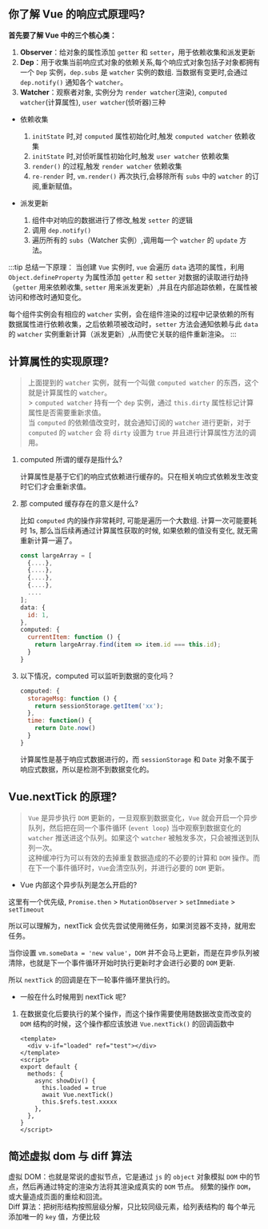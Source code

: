 ## 你了解 Vue 的响应式原理吗?

**⾸先要了解 Vue 中的三个核⼼类：**

1. **Observer**：给对象的属性添加 `getter` 和 `setter`，⽤于依赖收集和派发更新
2. **Dep**：⽤于收集当前响应式对象的依赖关系,每个响应式对象包括⼦对象都拥有⼀个 `Dep` 实例，`dep.subs` 是 `watcher` 实例的数组. 当数据有变更时,会通过 `dep.notify()` 通知各个 `watcher`。
3. **Watcher**：观察者对象, 实例分为 `render watcher`(渲染), `computed watcher`(计算属性), `user watcher`(侦听器)三种

- 依赖收集

  1. `initState` 时,对 `computed` 属性初始化时,触发 `computed watcher` 依赖收集
  2. `initState` 时,对侦听属性初始化时,触发 `user watcher` 依赖收集
  3. `render()` 的过程,触发 `render watcher` 依赖收集
  4. `re-render` 时, `vm.render()` 再次执⾏,会移除所有 `subs` 中的 `watcher` 的订阅,重新赋值。

- 派发更新

  1. 组件中对响应的数据进⾏了修改,触发 `setter` 的逻辑
  2. 调⽤ `dep.notify()`
  3. 遍历所有的 `subs`（Watcher 实例）,调⽤每⼀个 `watcher` 的 `update` ⽅法。

:::tip 总结⼀下原理：
当创建 `Vue` 实例时, `vue` 会遍历 `data` 选项的属性，利⽤ `Object.defineProperty` 为属性添加 `getter` 和 `setter` 对数据的读取进⾏劫持（`getter` ⽤来依赖收集, `setter` ⽤来派发更新）,并且在内部追踪依赖，在属性被访问和修改时通知变化。

每个组件实例会有相应的 `watcher` 实例，会在组件渲染的过程中记录依赖的所有数据属性进⾏依赖收集，之后依赖项被改动时，`setter` ⽅法会通知依赖与此 `data` 的 `watcher` 实例重新计算（派发更新）,从⽽使它关联的组件重新渲染。
:::

## 计算属性的实现原理?

> 上⾯提到的 `watcher` 实例，就有⼀个叫做 `computed watcher` 的东⻄，这个就是计算属性的 `watcher`。<br> > `computed watcher` 持有⼀个 `dep` 实例，通过 `this.dirty` 属性标记计算属性是否需要重新求值。<br>
> 当 `computed` 的依赖值改变时，就会通知订阅的 `watcher` 进⾏更新，对于 `computed` 的 `watcher` 会 将 `dirty` 设置为 `true` 并且进⾏计算属性⽅法的调⽤。

1. computed 所谓的缓存是指什么?

   计算属性是基于它们的响应式依赖进⾏缓存的。只在相关响应式依赖发⽣改变时它们才会重新求值。

2. 那 computed 缓存存在的意义是什么?

   ⽐如 `computed` 内的操作⾮常耗时, 可能是遍历⼀个⼤数组. 计算⼀次可能要耗时 1s, 那么当后续再通过计算属性获取的时候, 如果依赖的值没有变化, 就⽆需重新计算⼀遍了。

   ```js
   const largeArray = [
     {....},
     {....},
     {....},
     {....},
     ....
   ];
   data: {
     id: 1,
   },
   computed: {
     currentItem: function () {
       return largeArray.find(item => item.id === this.id);
     }
   }
   ```

3. 以下情况，computed 可以监听到数据的变化吗？

   ```js
   computed: {
     storageMsg: function () {
       return sessionStorage.getItem('xx');
     },
     time: function() {
       return Date.now()
     }
   }
   ```

   计算属性是基于响应式数据进行的，而 `sessionStorage` 和 `Date` 对象不属于响应式数据，所以是检测不到数据变化的。

## Vue.nextTick 的原理?

> `Vue` 是异步执⾏ `DOM` 更新的，⼀旦观察到数据变化，`Vue` 就会开启⼀个异步队列，然后把在同⼀个事件循环 (`event loop`) 当中观察到数据变化的 `watcher` 推送进这个队列。如果这个 `watcher` 被触发多次，只会被推送到队列⼀次。<br>
> 这种缓冲⾏为可以有效的去掉重复数据造成的不必要的计算和 `DOM` 操作。⽽在下⼀个事件循环时，`Vue`会清空队列，并进⾏必要的 `DOM` 更新。

- Vue 内部这个异步队列是怎么开启的?

这⾥有⼀个优先级, `Promise.then` > `MutationObserver` > `setImmediate` > `setTimeout`

所以可以理解为，nextTick 会优先尝试使⽤微任务，如果浏览器不⽀持，就⽤宏任务。

当你设置 `vm.someData = 'new value'`，`DOM` 并不会⻢上更新，⽽是在异步队列被清除，也就是下⼀个事件循环开始时执⾏更新时才会进⾏必要的 `DOM` 更新.

所以 `nextTick` 的回调是在下⼀轮事件循环⾥执⾏的。

- ⼀般在什么时候⽤到 nextTick 呢?

1. 在数据变化后要执⾏的某个操作，⽽这个操作需要使⽤随数据改变⽽改变的 `DOM` 结构的时候，这个操作都应该放进 `Vue.nextTick()` 的回调函数中

   ```vue
   <template>
     <div v-if="loaded" ref="test"></div>
   </template>
   <script>
   export default {
     methods: {
       async showDiv() {
         this.loaded = true
         await Vue.nextTick()
         this.$refs.test.xxxxx
       },
     },
   }
   </script>
   ```

## 简述虚拟 dom 与 diff 算法

虚拟 DOM：也就是常说的虚拟节点，它是通过 `js` 的 `object` 对象模拟 `DOM` 中的节点，然后再通过特定的渲染方法将其渲染成真实的 `DOM` 节点。 频繁的操作 `DOM`，或大量造成页面的重绘和回流。<br>
Diff 算法：把树形结构按照层级分解，只比较同级元素，给列表结构的 每个单元添加唯一的 `key` 值，方便比较
